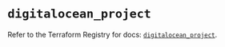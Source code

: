 # `digitalocean_project`

Refer to the Terraform Registry for docs: [`digitalocean_project`](https://registry.terraform.io/providers/digitalocean/digitalocean/2.68.0/docs/resources/project).
